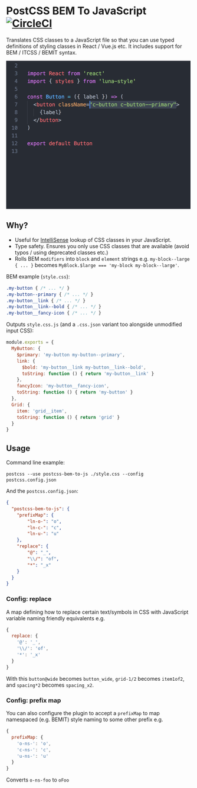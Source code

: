 # PostCSS BEM To JavaScript [![CircleCI](https://circleci.com/gh/WebSeed/postcss-bem-to-js.svg?style=svg)](https://circleci.com/gh/WebSeed/postcss-bem-to-js)

Translates CSS classes to a JavaScript file so that you can use typed definitions of styling classes in React / Vue.js etc. It includes support for BEM / ITCSS / BEMIT syntax.

![demo](assets/demo.gif)

## Why?

* Useful for [IntelliSense](https://code.visualstudio.com/docs/editor/intellisense) lookup of CSS classes in your JavaScript.
* Type safety. Ensures you only use CSS classes that are available (avoid typos / using deprecated classes etc.)
* Rolls BEM `modifiers` into `block` and `element` strings e.g. `my-block--large { ... }` becomes `MyBlock.$large === 'my-block my-block--large'`.

BEM example (`style.css`):

```css
.my-button { /* ... */ }
.my-button--primary { /* ... */ }
.my-button__link { /* ... */ }
.my-button__link--bold { /* ... */ }
.my-button__fancy-icon { /* ... */ }
```

Outputs `style.css.js` (and a `.css.json` variant too alongside unmodified input CSS):

```js
module.exports = {
  MyButton: {
    $primary: 'my-button my-button--primary',
    link: {
      $bold: 'my-button__link my-button__link--bold',
      toString: function () { return 'my-button__link' }
    },
    fancyIcon: 'my-button__fancy-icon',
    toString: function () { return 'my-button' }
  },
  Grid: {
    item: 'grid__item',
    toString: function () { return 'grid' }
  }
}
```

## Usage

Command line example:

```shell
postcss --use postcss-bem-to-js ./style.css --config postcss.config.json
```

And the `postcss.config.json`:

```json
{
  "postcss-bem-to-js": {
    "prefixMap": {
        "ln-o-": "o",
        "ln-c-": "c",
        "ln-u-": "u"
    },
    "replace": {
        "@": "_",
        "\\/": "of",
        "*": "_x"
    }
  }
}
```

### Config: replace

A map defining how to replace certain text/symbols in CSS with JavaScript variable naming friendly equivalents e.g.

```js
{
  replace: {
    '@': '_',
    '\\/': 'of',
    '*': '_x'
  }
}
```

With this `button@wide` becomes `button_wide`, `grid-1/2` becomes `item1of2`, and `spacing*2` becomes `spacing_x2`.

### Config: prefix map

You can also configure the plugin to accept a `prefixMap` to map namespaced (e.g. BEMIT) style naming to some other prefix e.g.

```js
{
  prefixMap: {
    'o-ns-': 'o',
    'c-ns-': 'c',
    'u-ns-': 'u'
  }
}
```

Converts `o-ns-foo` to `oFoo`
